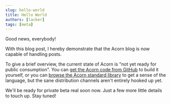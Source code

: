 ```yaml
---
slug: hello-world
title: Hello World
authors: [lacker]
tags: [meta]
---
```


Good news, everybody!

With this blog post, I hereby demonstrate that the Acorn blog is now capable of handling posts.

<!-- truncate -->

To give a brief overview, the current state of Acorn is "not yet ready for public consumption". You can [get the Acorn code from GitHub](https://github.com/acornprover/acorn) to build it yourself, or you can [browse the Acorn standard library](https://github.com/acornprover/acornlib) to get a sense of the language, but the sane distribution channels aren't entirely hooked up yet.

We'll be ready for private beta real soon now. Just a few more little details to touch up. Stay tuned!
